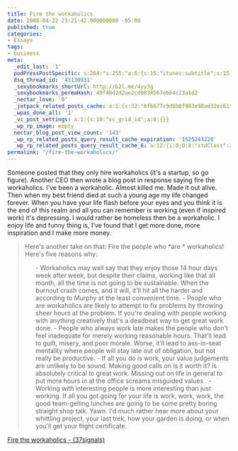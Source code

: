 ```yaml
---
title: Fire the workaholics
date: 2008-04-22 23:21:42.000000000 -05:00
published: true
categories:
- Essays
tags:
- business
meta:
  _edit_last: '1'
  podPressPostSpecific: s:264:"s:255:"a:6:{s:15:"itunes:subtitle";s:15:"##PostExcerpt##";s:14:"itunes:summary";s:15:"##PostExcerpt##";s:15:"itunes:keywords";s:17:"##WordPressCats##";s:13:"itunes:author";s:10:"##Global##";s:15:"itunes:explicit";s:7:"Default";s:12:"itunes:block";s:7:"Default";}";";
  dsq_thread_id: '43130931'
  _sexybookmarks_shortUrl: http://b2l.me/4yy3g
  _sexybookmarks_permaHash: 49f48d2d2ae2cd0834567e664c23a1d2
  _nectar_love: '0'
  _jetpack_related_posts_cache: a:1:{s:32:"8f6677c9d6b0f903e98ad32ec61f8deb";a:2:{s:7:"expires";i:1503299540;s:7:"payload";a:3:{i:0;a:1:{s:2:"id";i:713;}i:1;a:1:{s:2:"id";i:869;}i:2;a:1:{s:2:"id";i:615;}}}}
  _wpas_done_all: '1'
  _vc_post_settings: a:1:{s:10:"vc_grid_id";a:0:{}}
  _wp_rp_image: empty
  nectar_blog_post_view_count: '143'
  _wp_rp_related_posts_query_result_cache_expiration: '1525243220'
  _wp_rp_related_posts_query_result_cache_6: a:12:{i:0;O:8:"stdClass":2:{s:7:"post_id";s:3:"626";s:5:"score";s:18:"60.691077672814586";}i:1;O:8:"stdClass":2:{s:7:"post_id";s:3:"615";s:5:"score";s:15:"55.832782040246";}i:2;O:8:"stdClass":2:{s:7:"post_id";s:3:"700";s:5:"score";s:18:"52.376591128074466";}i:3;O:8:"stdClass":2:{s:7:"post_id";s:3:"624";s:5:"score";s:18:"52.376591128074466";}i:4;O:8:"stdClass":2:{s:7:"post_id";s:3:"695";s:5:"score";s:17:"50.69041647235317";}i:5;O:8:"stdClass":2:{s:7:"post_id";s:3:"625";s:5:"score";s:17:"49.74093800415744";}i:6;O:8:"stdClass":2:{s:7:"post_id";s:3:"396";s:5:"score";s:18:"19.510557723739954";}i:7;O:8:"stdClass":2:{s:7:"post_id";s:3:"605";s:5:"score";s:18:"19.257432277207013";}i:8;O:8:"stdClass":2:{s:7:"post_id";s:3:"603";s:5:"score";s:18:"18.108453003342902";}i:9;O:8:"stdClass":2:{s:7:"post_id";s:4:"3431";s:5:"score";s:18:"17.896555847343723";}i:10;O:8:"stdClass":2:{s:7:"post_id";s:3:"666";s:5:"score";s:17:"16.76312656587473";}i:11;O:8:"stdClass":2:{s:7:"post_id";s:3:"177";s:5:"score";s:18:"15.813648097679007";}}
permalink: "/fire-the-workaholics/"
---
```

Someone posted that they only hire workaholics (it's a startup, so go figure).  Another CEO then wrote a blog post in response saying fire the workaholics.  I've been a workaholic.  Almost killed me.  Made it out alive.  Then when my best friend died at such a young age my life changed forever.  When you have your life flash before your eyes and you think it is the end of this realm and all you can remember is working (even if inspired work) it's depressing.  I would rather be homeless then be a workaholic.  I enjoy life and funny thing is, I've found that I get more done, more inspiration and I make more money.
<blockquote><p>Here's another take on that: Fire the people who  *are * workaholics! Here's five reasons why:</p>
<ol>
- Workaholics may well say that they enjoy those 14 hour days week after week, but despite their claims, working like that all month, all the time is not going to be sustainable. When the burnout crash comes, and it will, it'll hit all the harder and according to Murphy at the least convenient time.
- People who are workaholics are likely to attempt to fix problems by throwing sheer hours at the problem. If you're dealing with people working with anything creatively that's a deadbeat way to get great work done.
- People who always work late makes the people who don't feel inadequate for merely working reasonable hours. That'll lead to guilt, misery, and poor morale. Worse, it'll lead to ass-in-seat mentality where people will stay late out of obligation, but not really be productive.
- If all you do is work, your value judgements are unlikely to be sound. Making good calls on is it worth it? is absolutely critical to great work. Missing out on life in general to put more hours in at the office screams misguided values .
- Working with interesting people is more interesting than just working. If all you got going for your life is work, work, work, the good team-gelling lunches are going to be some pretty boring straight shop talk. Yawn. I'd much rather hear more about your whittling project, your last trek, how your garden is doing, or when you'll get your flight certificate.
</ol>
</blockquote>
<p><a href="http://www.37signals.com/svn/posts/902-fire-the-workaholics" rel="nofollow">Fire the workaholics - (37signals)</a></p>

